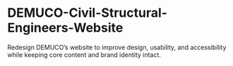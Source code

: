 # DEMUCO-Civil-Structural-Engineers-Website
Redesign DEMUCO’s website to improve design, usability, and accessibility while keeping core content and brand identity intact.
